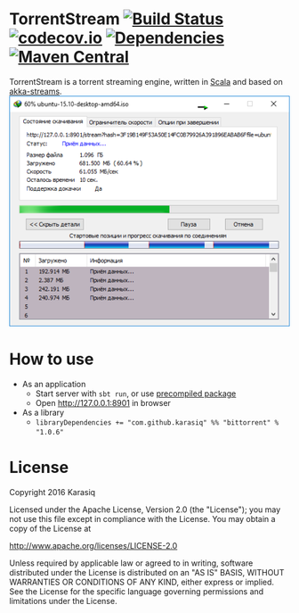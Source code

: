 # TorrentStream [![Build Status](https://travis-ci.org/Karasiq/torrentstream.svg?branch=master)](https://travis-ci.org/Karasiq/torrentstream) [![codecov.io](https://codecov.io/github/Karasiq/torrentstream/coverage.svg?branch=master)](https://codecov.io/github/Karasiq/torrentstream?branch=master) [![Dependencies](https://app.updateimpact.com/badge/692686982173822976/torrentstream.svg?config=compile)](https://app.updateimpact.com/latest/692686982173822976/torrentstream) [![Maven Central](https://maven-badges.herokuapp.com/maven-central/com.github.karasiq/bittorrent_2.11/badge.svg)](https://maven-badges.herokuapp.com/maven-central/com.github.karasiq/bittorrent_2.11)
TorrentStream is a torrent streaming engine, written in [Scala](http://scala-lang.org/) and based on [akka-streams](http://doc.akka.io/docs/akka-stream-and-http-experimental/current/scala/stream-index.html).
![Streaming download](https://raw.githubusercontent.com/Karasiq/torrentstream/master/images/dl%20screenshot.png)

# How to use
* As an application
  * Start server with `sbt run`, or use [precompiled package](https://github.com/Karasiq/torrentstream/releases/download/v1.0.6/torrentstream-1.0.6.zip)
  * Open http://127.0.0.1:8901 in browser
* As a library
  * `libraryDependencies += "com.github.karasiq" %% "bittorrent" % "1.0.6"`

# License
Copyright 2016 Karasiq

Licensed under the Apache License, Version 2.0 (the "License");
you may not use this file except in compliance with the License.
You may obtain a copy of the License at

  http://www.apache.org/licenses/LICENSE-2.0

Unless required by applicable law or agreed to in writing, software
distributed under the License is distributed on an "AS IS" BASIS,
WITHOUT WARRANTIES OR CONDITIONS OF ANY KIND, either express or implied.
See the License for the specific language governing permissions and
limitations under the License.
